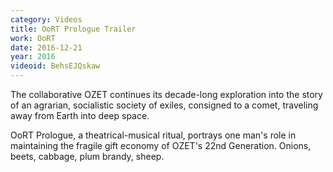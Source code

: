 ```yaml
---
category: Videos
title: OoRT Prologue Trailer
work: OoRT
date: 2016-12-21
year: 2016
videoid: BehsEJQskaw
---
```


The collaborative OZET continues its decade-long exploration into the story of an agrarian, socialistic society of exiles, consigned to a comet, traveling away from Earth into deep space.

OoRT Prologue, a theatrical-musical ritual, portrays one man's role in maintaining the fragile gift economy of OZET's 22nd Generation. Onions, beets, cabbage, plum brandy, sheep.
